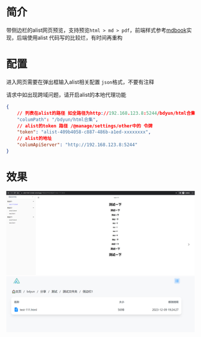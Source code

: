 # 简介
带侧边栏的alist网页预览，支持预览`html > md > pdf`，前端样式参考[mdbook](https://github.com/rust-lang/mdBook)实现，后端使用alist
代码写的比较烂，有时间再重构
# 配置
进入网页需要在弹出框输入alist相关配置 `json`格式，不要有注释

请求中如出现跨域问题，请开启alist的本地代理功能
``` json
{
    // 列表在alist的路径 如全路径为http://192.168.123.8:5244/bdyun/html合集，则columPath为/bdyun/html合集,columApiServer为http://192.168.123.8:5244
    "columPath": "/bdyun/html合集",
    // alist的token 路径 /@manage/settings/other中的 令牌
    "token": "alist-409b4058-c887-486b-a1ed-xxxxxxxx",
    // alist的地址
    "columApiServer": "http://192.168.123.8:5244"
}
```

# 效果
![img.png](docs/img.png)
![img.png](docs/img2.png)
